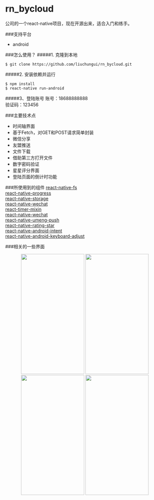# rn_bycloud

公司的一个react-native项目，现在开源出来，适合入门和练手。

###支持平台
* android

###怎么使用？
#####1. 克隆到本地

```
$ git clone https://github.com/liuchungui/rn_bycloud.git
```

#####2. 安装依赖并运行
```
$ npm install
$ react-native run-android
```

#####3、登陆账号
账号：18688888888    
验证码：123456

###主要技术点
* 时间轴界面 
* 基于Fetch，对GET和POST请求简单封装
* 微信分享    
* 友盟推送    
* 文件下载    
* 借助第三方打开文件
* 数字密码验证
* 星星评分界面
* 登陆页面的倒计时功能 

###所使用到的组件
[react-native-fs](https://github.com/johanneslumpe/react-native-fs)    
[react-native-progress](https://github.com/oblador/react-native-progress)    
[react-native-storage](https://github.com/sunnylqm/react-native-storage)    
[react-native-wechat](https://github.com/weflex/react-native-wechat)    
[react-timer-mixin](https://github.com/reactjs/react-timer-mixin)    
[react-native-wechat](https://github.com/weflex/react-native-wechat)    
[react-native-umeng-push](https://github.com/liuchungui/react-native-umeng-push)        
[react-native-rating-star](https://github.com/liuchungui/react-native-star-rating)        
[react-native-android-intent](https://github.com/liuchungui/react-native-android-intent)        
[react-native-android-keyboard-adjust](https://github.com/zubricky/react-native-android-keyboard-adjust)   

###相关的一些界面
<p align="center">
  <img src="http://ww3.sinaimg.cn/mw690/7746cd07jw1f422b3md3pj20k00zkt9j.jpg" height=380 width = 200>
  <img src="http://ww3.sinaimg.cn/mw690/7746cd07jw1f422alf1i9j20k00zkwfy.jpg" height=380 width = 200>
  <img src="http://ww2.sinaimg.cn/mw690/7746cd07jw1f422bglg5wj20k00zkjsl.jpg" height=380 width = 200>
  <img src="http://ww2.sinaimg.cn/mw690/7746cd07jw1f4228kk1utj20k00zk3zd.jpg" height=380 width = 200>
</p>



